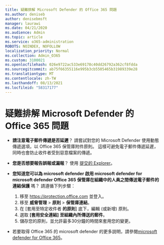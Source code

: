 ```yaml
---
title: 疑難排解 Microsoft Defender 的 Office 365 問題
ms.author: deniseb
author: denisebmsft
manager: laurawi
ms.date: 04/21/2020
ms.audience: Admin
ms.topic: article
ms.service: o365-administration
ROBOTS: NOINDEX, NOFOLLOW
localization_priority: Normal
ms.collection: Admin_O365
ms.custom: 3100021
ms.openlocfilehash: 026e9722ac533e69178c40dd26792a362cf8fdda
ms.sourcegitcommit: ab75f66355116e995b3cb5505465b31989339e28
ms.translationtype: MT
ms.contentlocale: zh-TW
ms.lasthandoff: 08/13/2021
ms.locfileid: "58317177"
---
```

# <a name="troubleshoot-issues-with-microsoft-defender-for-office-365"></a>疑難排解 Microsoft Defender 的 Office 365 問題

- **請注意電子郵件傳遞是否延遲**？ 請嘗試對您的 Microsoft Defender 使用動態傳遞選項，以 Office 365 保管庫附件原則。 這樣可避免電子郵件傳遞延遲，同時也會防止收件者受到惡意檔案的傳遞。
- **您是否想要報告誤報或漏報**？ 使用 [提交的 Explorer](https://protection.office.com/reportsubmission)。
- **您知道您可以為 microsoft defender 啟用 microsoft defender for microsoft defender Office 365 保管庫在組織中的人員之間傳送電子郵件的連結保護** 嗎？ 請遵循下列步驟：
    1. 移至 https://protection.office.com 並登入。
    2. 移至 **威脅管理**  >  **原則**  >  **保管庫連結**。
    3. 在 [套用至特定收件者 **的原則**] 底下，編輯 (或新增) 原則。
    4. 選取 **[套用安全連結] 至組織內所傳送的郵件**。
    5. 儲存您的原則，並允許最多30分鐘的時間來套用您的變更。

- 若要取得 Office 365 的 microsoft defender 的更多説明，請參閱[microsoft defender for Office 365](https://docs.microsoft.com/microsoft-365/security/office-365-security/office-365-atp)。